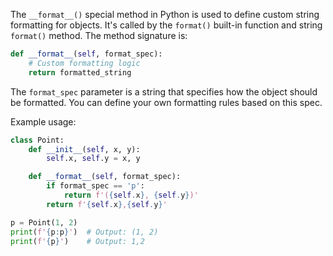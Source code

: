 The `__format__()` special method in Python is used to define custom string formatting for objects. It's called by the `format()` built-in function and string `format()` method. The method signature is:

```python
def __format__(self, format_spec):
    # Custom formatting logic
    return formatted_string
```

The `format_spec` parameter is a string that specifies how the object should be formatted. You can define your own formatting rules based on this spec.

Example usage:

```python
class Point:
    def __init__(self, x, y):
        self.x, self.y = x, y

    def __format__(self, format_spec):
        if format_spec == 'p':
            return f'({self.x}, {self.y})'
        return f'{self.x},{self.y}'

p = Point(1, 2)
print(f'{p:p}')  # Output: (1, 2)
print(f'{p}')    # Output: 1,2
```


